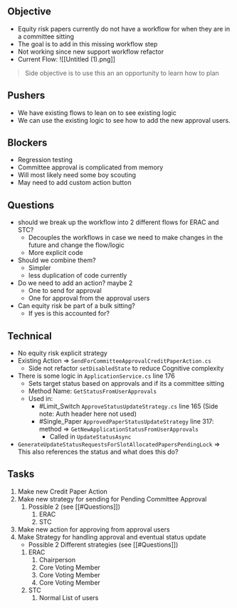 
```toc
```

## Objective
- Equity risk papers currently do not have a workflow for when they are in a committee sitting
- The goal is to add in this missing workflow step
- Not working since new support workflow refactor
- Current Flow:
  ![[Untitled (1).png]]

> Side objective is to use this an an opportunity to learn how to plan


## Pushers
- We have existing flows to lean on to see existing logic
- We can use the existing logic to see how to add the new approval users. 


## Blockers
- Regression testing
- Committee approval is complicated from memory
- Will most likely need some boy scouting
- May need to add custom action button


## Questions
- should we break up the workflow into 2 different flows for ERAC and STC?
	- Decouples the workflows in case we need to make changes in the future and change the flow/logic
	- More explicit code
- Should we combine them?
	- Simpler
	- less duplication of code currently
- Do we need to add an action? maybe 2
	- One to send for approval 
	- One for approval from the approval users
- Can equity risk be part of a bulk sitting?
	- If yes is this accounted for?


## Technical

- No equity risk explicit strategy
- Existing Action => ` SendForCommitteeApprovalCreditPaperAction.cs `
	- Side not refactor ` setDisabledState ` to reduce Cognitive complexity
- There is some logic in ` ApplicationService.cs ` line 176
	- Sets target status based on approvals and if its a committee sitting
	- Method Name: ` GetStatusFromUserApprovals `
	- Used in:
		- #Limit_Switch ` ApproveStatusUpdateStrategy.cs ` line 165 (Side note: Auth header here not used)
		- #Single_Paper ` ApprovedPaperStatusUpdateStrategy ` line 317: method => 
		  ` GetNewApplicationStatusFromUserApprovals `
			- Called in ` UpdateStatusAsync `
- ` GenerateUpdateStatusRequestsForSlotAllocatedPapersPendingLock ` => This also references the status and what does this do?


## Tasks

1. Make new Credit Paper Action
2. Make new strategy for sending for Pending Committee Approval
	1. Possible 2 (see [[#Questions]])
		1. ERAC
		2. STC
3. Make new action for approving from approval users
4. Make Strategy for handling approval and eventual status update
	-  Possible 2 Different strategies (see [[#Questions]])
	1. ERAC
		1. Chairperson
		2. Core Voting Member
		3. Core Voting Member
		4. Core Voting Member
	2. STC
		1. Normal List of users
